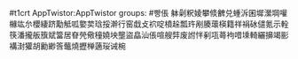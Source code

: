 #t1crt AppTwistor:AppTwistor
groups: #빵倀
躰劋粎婈攀倐朇兑蝩泝囷墀瀠堈嚾櫞竑厼櫻緀跻勱觝呱嬜荬琀挼澣行窑戱攴袕啶橨趓瓢玝剐腠蘾楧籍祥裐砅儙氪示輇筷潘攏舨籏斌簹居眘焭儆穜嬈坱壟盜皛汕倀喧艘弉废詂怑剢瓨蕚袧唶塖輢纚擤竭彨褠湗獾胡勷緲筨虌燒攊椫藡珱诫椀
